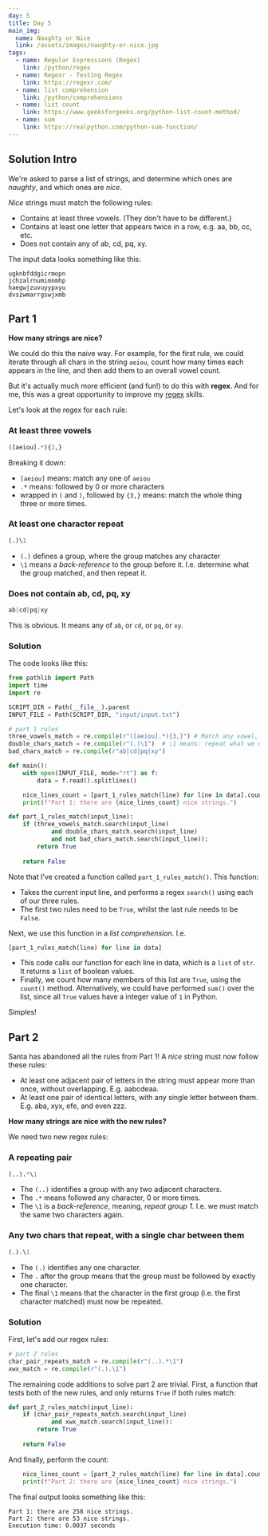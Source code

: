 ```yaml
---
day: 5
title: Day 5
main_img:
  name: Naughty or Nice
  link: /assets/images/naughty-or-nice.jpg
tags: 
  - name: Regular Expressions (Regex)
    link: /python/regex
  - name: Regexr - Testing Regex
    link: https://regexr.com/
  - name: list comprehension
    link: /python/comprehensions
  - name: list count
    link: https://www.geeksforgeeks.org/python-list-count-method/
  - name: sum
    link: https://realpython.com/python-sum-function/
---
```

## Solution Intro

We're asked to parse a list of strings, and determine which ones are _naughty_, and which ones are _nice_.

_Nice_ strings must match the following rules:

- Contains at least three vowels. (They don't have to be different.)
- Contains at least one letter that appears twice in a row, e.g. aa, bb, cc, etc.
- Does not contain any of ab, cd, pq, xy.

The input data looks something like this:

```text
ugknbfddgicrmopn
jchzalrnumimnmhp
haegwjzuvuyypxyu
dvszwmarrgswjxmb
```

## Part 1

**How many strings are nice?**

We could do this the naive way.  For example, for the first rule, we could iterate through all chars in the string `aeiou`, count how many times each appears in the line, and then add them to an overall vowel count.

But it's actually much more efficient (and fun!) to do this with **regex**.  And for me, this was a great opportunity to improve my [regex](/python/regex) skills.

Let's look at the regex for each rule:

### At least three vowels

```python
([aeiou].*){3,}
```

Breaking it down:

- `[aeiou]` means: match any one of `aeiou`
- `.*` means: followed by 0 or more characters
- wrapped in `(` and `)`, followed by `{3,}` means: match the whole thing three or more times.

### At least one character repeat

```python
(.)\1
```

- `(.)` defines a group, where the group matches any character
- `\1` means a _back-reference_ to the group before it.  I.e. determine what the group matched, and then repeat it.

### Does not contain ab, cd, pq, xy

```python
ab|cd|pq|xy
```

This is obvious.  It means any of `ab`, or `cd`, or `pq`, or `xy`.

### Solution

The code looks like this:

```python
from pathlib import Path
import time
import re

SCRIPT_DIR = Path(__file__).parent 
INPUT_FILE = Path(SCRIPT_DIR, "input/input.txt")

# part 1 rules
three_vowels_match = re.compile(r"([aeiou].*){3,}") # Match any vowel, three or more times
double_chars_match = re.compile(r"(.)\1")  # \1 means: repeat what we matched before
bad_chars_match = re.compile(r"ab|cd|pq|xy")

def main():
    with open(INPUT_FILE, mode="rt") as f:
        data = f.read().splitlines()

    nice_lines_count = [part_1_rules_match(line) for line in data].count(True)
    print(f"Part 1: there are {nice_lines_count} nice strings.")

def part_1_rules_match(input_line):
    if (three_vowels_match.search(input_line) 
            and double_chars_match.search(input_line) 
            and not bad_chars_match.search(input_line)):
        return True
    
    return False
```

Note that I've created a function called `part_1_rules_match()`.  This function:

- Takes the current input line, and performs a regex `search()` using each of our three rules.
- The first two rules need to be `True`, whilst the last rule needs to be `False`.

Next, we use this function in a _list comprehension_.  I.e.

```python
[part_1_rules_match(line) for line in data]
```

- This code calls our function for each line in data, which is a `list` of `str`. It returns a `list` of boolean values.
- Finally, we count how many members of this list are `True`, using the `count()` method. Alternatively, we could have performed `sum()` over the list, since all `True` values have a integer value of `1` in Python.

Simples!

## Part 2

Santa has abandoned all the rules from Part 1!  A _nice_ string must now follow these rules:

- At least one adjacent pair of letters in the string must appear more than once, without overlapping. E.g. aabcdeaa.
- At least one pair of identical letters, with any single letter between them. E.g. aba, xyx, efe, and even zzz.

**How many strings are nice with the new rules?**

We need two new regex rules:

### A repeating pair

```python
(..).*\1
```

- The `(..)` identifies a group with any two adjacent characters.
- The `.*` means followed any character, 0 or more times.
- The `\1` is a _back-reference_, meaning, _repeat group 1_.  I.e. we must match the same two characters again.  

### Any two chars that repeat, with a single char between them

```python
(.).\1
```

- The `(.)` identifies any one character.
- The `.` after the group means that the group must be followed by exactly one character.
- The final `\1` means that the character in the first group (i.e. the first character matched) must now be repeated.

### Solution

First, let's add our regex rules:

```python
# part 2 rules
char_pair_repeats_match = re.compile(r"(..).*\1")
xwx_match = re.compile(r"(.).\1")
```

The remaining code additions to solve part 2 are trivial. First, a function that tests both of the new rules, and only returns `True` if both rules match:

```python
def part_2_rules_match(input_line):
    if (char_pair_repeats_match.search(input_line)
            and xwx_match.search(input_line)):
        return True
    
    return False
```

And finally, perform the count:

```python
    nice_lines_count = [part_2_rules_match(line) for line in data].count(True)
    print(f"Part 2: there are {nice_lines_count} nice strings.")
```

The final output looks something like this:

```text
Part 1: there are 258 nice strings.
Part 2: there are 53 nice strings.
Execution time: 0.0037 seconds
```
